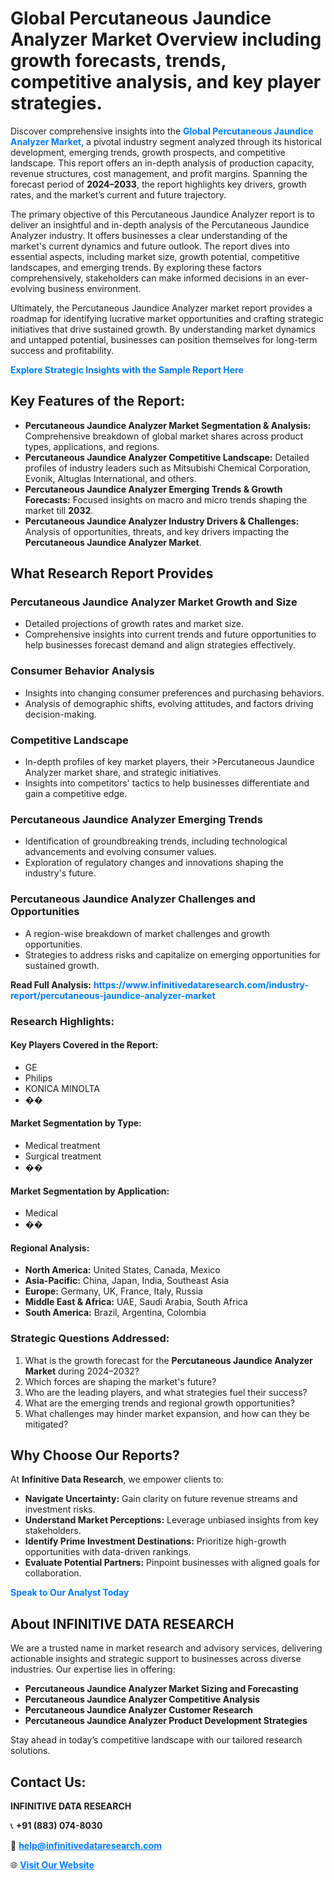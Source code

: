 <h1>Global Percutaneous Jaundice Analyzer Market Overview including growth forecasts, trends, competitive analysis, and key player strategies.</h1>
<p>
Discover comprehensive insights into the 
<a href="https://www.infinitivedataresearch.com/industry-report/percutaneous-jaundice-analyzer-market" rel="dofollow" style="color: #007BFF; text-decoration: none;"><strong>Global Percutaneous Jaundice Analyzer Market</strong></a>, a pivotal industry segment analyzed through its historical development, emerging trends, growth prospects, and competitive landscape. This report offers an in-depth analysis of production capacity, revenue structures, cost management, and profit margins. Spanning the forecast period of <strong>2024–2033</strong>, the report highlights key drivers, growth rates, and the market’s current and future trajectory.
</p>
<p>
The primary objective of this Percutaneous Jaundice Analyzer report is to deliver an insightful and in-depth analysis of the Percutaneous Jaundice Analyzer industry. It offers businesses a clear understanding of the market's current dynamics and future outlook. The report dives into essential aspects, including market size, growth potential, competitive landscapes, and emerging trends. By exploring these factors comprehensively, stakeholders can make informed decisions in an ever-evolving business environment.
</p>
<p>
Ultimately, the Percutaneous Jaundice Analyzer market report provides a roadmap for identifying lucrative market opportunities and crafting strategic initiatives that drive sustained growth. By understanding market dynamics and untapped potential, businesses can position themselves for long-term success and profitability.
</p>
<p>
<a href="https://www.infinitivedataresearch.com/request-sample/reportId=109476" style="color: #007BFF; text-decoration: none;"><strong>Explore Strategic Insights with the Sample Report Here</strong></a>
</p>

<h2>Key Features of the Report:</h2>
<ul>
<li><strong>Percutaneous Jaundice Analyzer Market Segmentation & Analysis:</strong> Comprehensive breakdown of global market shares across product types, applications, and regions.</li>
<li><strong>Percutaneous Jaundice Analyzer Competitive Landscape:</strong> Detailed profiles of industry leaders such as Mitsubishi Chemical Corporation, Evonik, Altuglas International, and others.</li>
<li><strong>Percutaneous Jaundice Analyzer Emerging Trends & Growth Forecasts:</strong> Focused insights on macro and micro trends shaping the market till <strong>2032</strong>.</li>
<li><strong>Percutaneous Jaundice Analyzer Industry Drivers & Challenges:</strong> Analysis of opportunities, threats, and key drivers impacting the <strong>Percutaneous Jaundice Analyzer Market</strong>.</li>
</ul>

<h2>What Research Report Provides</h2>
<h3>Percutaneous Jaundice Analyzer Market Growth and Size</h3>
<ul>
<li>Detailed projections of growth rates and market size.</li>
<li>Comprehensive insights into current trends and future opportunities to help businesses forecast demand and align strategies effectively.</li>
</ul>

<h3>Consumer Behavior Analysis</h3>
<ul>
<li>Insights into changing consumer preferences and purchasing behaviors.</li>
<li>Analysis of demographic shifts, evolving attitudes, and factors driving decision-making.</li>
</ul>

<h3>Competitive Landscape</h3>
<ul>
<li>In-depth profiles of key market players, their >Percutaneous Jaundice Analyzer market share, and strategic initiatives.</li>
<li>Insights into competitors' tactics to help businesses differentiate and gain a competitive edge.</li>
</ul>

<h3>Percutaneous Jaundice Analyzer Emerging Trends</h3>
<ul>
<li>Identification of groundbreaking trends, including technological advancements and evolving consumer values.</li>
<li>Exploration of regulatory changes and innovations shaping the industry's future.</li>
</ul>

<h3>Percutaneous Jaundice Analyzer Challenges and Opportunities</h3>
<ul>
<li>A region-wise breakdown of market challenges and growth opportunities.</li>
<li>Strategies to address risks and capitalize on emerging opportunities for sustained growth.</li>
</ul>
<p><strong>Read Full Analysis:</strong> <a href="https://www.infinitivedataresearch.com/industry-report/percutaneous-jaundice-analyzer-market" rel="dofollow" style="color: #007BFF; text-decoration: none;"><strong>https://www.infinitivedataresearch.com/industry-report/percutaneous-jaundice-analyzer-market</strong></a></p>
<h3>Research Highlights:</h3>
<h4>Key Players Covered in the Report:</h4>
<ul><li>GE</li><li>Philips</li><li>KONICA MINOLTA</li><li>��</li></ul>
<h4>Market Segmentation by Type:</h4>
<ul><li>Medical treatment</li><li>Surgical treatment</li><li>��</li></ul>
<h4>Market Segmentation by Application:</h4>
<ul><li>Medical</li><li>��</li></ul>

<h4>Regional Analysis:</h4>
<ul>
<li><strong>North America:</strong> United States, Canada, Mexico</li>
<li><strong>Asia-Pacific:</strong> China, Japan, India, Southeast Asia</li>
<li><strong>Europe:</strong> Germany, UK, France, Italy, Russia</li>
<li><strong>Middle East & Africa:</strong> UAE, Saudi Arabia, South Africa</li>
<li><strong>South America:</strong> Brazil, Argentina, Colombia</li>
</ul>

<h3>Strategic Questions Addressed:</h3>
<ol>
<li>What is the growth forecast for the <strong>Percutaneous Jaundice Analyzer Market</strong> during 2024–2032?</li>
<li>Which forces are shaping the market's future?</li>
<li>Who are the leading players, and what strategies fuel their success?</li>
<li>What are the emerging trends and regional growth opportunities?</li>
<li>What challenges may hinder market expansion, and how can they be mitigated?</li>
</ol>

<h2>Why Choose Our Reports?</h2>
<p>At <strong>Infinitive Data Research</strong>, we empower clients to:</p>
<ul>
<li><strong>Navigate Uncertainty:</strong> Gain clarity on future revenue streams and investment risks.</li>
<li><strong>Understand Market Perceptions:</strong> Leverage unbiased insights from key stakeholders.</li>
<li><strong>Identify Prime Investment Destinations:</strong> Prioritize high-growth opportunities with data-driven rankings.</li>
<li><strong>Evaluate Potential Partners:</strong> Pinpoint businesses with aligned goals for collaboration.</li>
</ul>
<p><a href="https://www.infinitivedataresearch.com/industry-report/percutaneous-jaundice-analyzer-market" rel="dofollow" style="color: #007BFF; text-decoration: none;"><strong>Speak to Our Analyst Today</strong></a></p>

<h2>About INFINITIVE DATA RESEARCH</h2>
<p>We are a trusted name in market research and advisory services, delivering actionable insights and strategic support to businesses across diverse industries. Our expertise lies in offering:</p>
<ul>
<li><strong>Percutaneous Jaundice Analyzer Market Sizing and Forecasting</strong></li>
<li><strong>Percutaneous Jaundice Analyzer Competitive Analysis</strong></li>
<li><strong>Percutaneous Jaundice Analyzer Customer Research</strong></li>
<li><strong>Percutaneous Jaundice Analyzer Product Development Strategies</strong></li>
</ul>
<p>Stay ahead in today’s competitive landscape with our tailored research solutions.</p>

<h2>Contact Us:</h2>
<p><strong>INFINITIVE DATA RESEARCH</strong></p>
<p>📞 <strong>+91 (883) 074-8030</strong></p>
<p>📧 <strong><a href="mailto:help@infinitivedataresearch.com" style="color: #007BFF;">help@infinitivedataresearch.com</a></strong></p>
<p>🌐 <strong><a href="https://www.infinitivedataresearch.com" rel="dofollow" style="color: #007BFF;">Visit Our Website</a></strong></p>